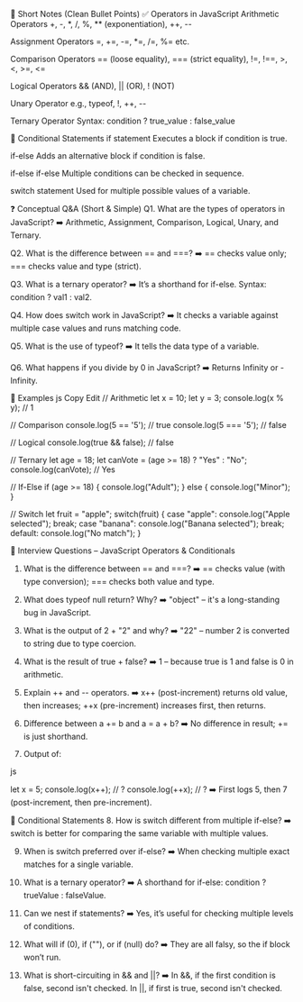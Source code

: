 📒 Short Notes (Clean Bullet Points)
✅ Operators in JavaScript
Arithmetic Operators
+, -, *, /, %, ** (exponentiation), ++, --

Assignment Operators
=, +=, -=, *=, /=, %= etc.

Comparison Operators
== (loose equality), === (strict equality),
!=, !==, >, <, >=, <=

Logical Operators
&& (AND), || (OR), ! (NOT)

Unary Operator
e.g., typeof, !, ++, --

Ternary Operator
Syntax: condition ? true_value : false_value

🧠 Conditional Statements
if statement
Executes a block if condition is true.

if-else
Adds an alternative block if condition is false.

if-else if-else
Multiple conditions can be checked in sequence.

switch statement
Used for multiple possible values of a variable.

❓ Conceptual Q&A (Short & Simple)
Q1. What are the types of operators in JavaScript?
➡️ Arithmetic, Assignment, Comparison, Logical, Unary, and Ternary.

Q2. What is the difference between == and ===?
➡️ == checks value only; === checks value and type (strict).

Q3. What is a ternary operator?
➡️ It’s a shorthand for if-else. Syntax: condition ? val1 : val2.

Q4. How does switch work in JavaScript?
➡️ It checks a variable against multiple case values and runs matching code.

Q5. What is the use of typeof?
➡️ It tells the data type of a variable.

Q6. What happens if you divide by 0 in JavaScript?
➡️ Returns Infinity or -Infinity.

💬 Examples
js
Copy
Edit
// Arithmetic
let x = 10;
let y = 3;
console.log(x % y); // 1

// Comparison
console.log(5 == '5');   // true
console.log(5 === '5');  // false

// Logical
console.log(true && false); // false

// Ternary
let age = 18;
let canVote = (age >= 18) ? "Yes" : "No";
console.log(canVote); // Yes

// If-Else
if (age >= 18) {
  console.log("Adult");
} else {
  console.log("Minor");
}

// Switch
let fruit = "apple";
switch(fruit) {
  case "apple":
    console.log("Apple selected");
    break;
  case "banana":
    console.log("Banana selected");
    break;
  default:
    console.log("No match");
}


💼 Interview Questions – JavaScript Operators & Conditionals

1. What is the difference between == and ===?
➡️ == checks value (with type conversion); === checks both value and type.

2. What does typeof null return? Why?
➡️ "object" – it's a long-standing bug in JavaScript.

3. What is the output of 2 + "2" and why?
➡️ "22" – number 2 is converted to string due to type coercion.

4. What is the result of true + false?
➡️ 1 – because true is 1 and false is 0 in arithmetic.

5. Explain ++ and -- operators.
➡️ x++ (post-increment) returns old value, then increases; ++x (pre-increment) increases first, then returns.

6. Difference between a += b and a = a + b?
➡️ No difference in result; += is just shorthand.

7. Output of:

js

let x = 5;
console.log(x++); // ?
console.log(++x); // ?
➡️ First logs 5, then 7 (post-increment, then pre-increment).

🔀 Conditional Statements
8. How is switch different from multiple if-else?
➡️ switch is better for comparing the same variable with multiple values.

9. When is switch preferred over if-else?
➡️ When checking multiple exact matches for a single variable.

10. What is a ternary operator?
➡️ A shorthand for if-else: condition ? trueValue : falseValue.

11. Can we nest if statements?
➡️ Yes, it’s useful for checking multiple levels of conditions.

12. What will if (0), if (""), or if (null) do?
➡️ They are all falsy, so the if block won’t run.

13. What is short-circuiting in && and ||?
➡️ In &&, if the first condition is false, second isn't checked. In ||, if first is true, second isn't checked.
